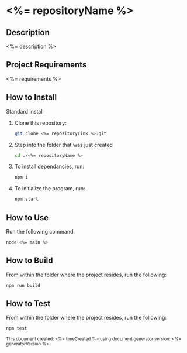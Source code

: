 # <%= repositoryName %>

## Description 
<%= description %>

## Project Requirements
<%= requirements %>

## How to Install

Standard Install

1. Clone this repository:
    ```bash
    git clone <%= repositoryLink %>.git
    ```
1. Step into the folder that was just created 
    ```bash
    cd ./<%= repositoryName %>
    ```
1. To install dependancies, run:
    ```bash
    npm i
    ```

1. To initialize the program, run:
    ```bash
    npm start
    ```
<!--- TODO: Add Additional Installation/Set Up Instructions, then delete this comment  --->

## How to Use
Run the following command:
```bash
node <%= main %>
```

<!--- TODO: Add Additional Information on How to use the tool/module, then delete this comment  --->

## How to Build
From within the folder where the project resides, run the following:
```bash
npm run build
```

## How to Test
From within the folder where the project resides, run the following:
```bash
npm test
```
<sub>This document created: <%= timeCreated %> using document generator version: <%= generatorVersion %><sub>

<!--- TODO: Review the readme for accuracy, then delete this comment--->